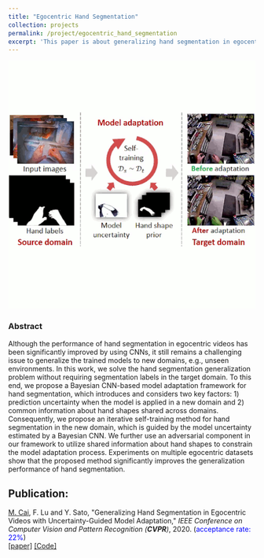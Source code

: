 ```yaml
---
title: "Egocentric Hand Segmentation"
collection: projects
permalink: /project/egocentric_hand_segmentation
excerpt: 'This paper is about generalizing hand segmentation in egocentric videos with uncertainty-guided model adaptation.'
---
```


<img class="img-responsive" src="/images/CVPR2020_task.gif">

### Abstract
Although the performance of hand segmentation in egocentric videos has been significantly improved by using CNNs, it still remains a challenging issue 
to generalize the trained models to new domains, e.g., unseen environments. In this work, we solve the hand segmentation generalization problem without 
requiring segmentation labels in the target domain. To this end, we propose a Bayesian CNN-based model adaptation framework for hand segmentation, which 
introduces and considers two key factors: 1) prediction uncertainty when the model is applied in a new domain and 2) common information about hand shapes 
shared across domains. Consequently, we propose an iterative self-training method for hand segmentation in the new domain, which is guided by the model 
uncertainty estimated by a Bayesian CNN. We further use an adversarial component in our framework to utilize shared information about hand shapes to 
constrain the model adaptation process. 
Experiments on multiple egocentric datasets show that the proposed method significantly improves the generalization performance of hand segmentation.

## Publication:
<u>M. Cai</u>, F. Lu and Y. Sato, &quot;Generalizing Hand Segmentation in Egocentric Videos with Uncertainty-Guided Model Adaptation,&quot; <i>IEEE Conference 
on Computer Vision and Pattern Recognition (**CVPR**)</i>, 2020. (<font color="blue">acceptance rate: 22%</font>)  
[[paper]](https://openaccess.thecvf.com/content_CVPR_2020/papers/Cai_Generalizing_Hand_Segmentation_in_Egocentric_Videos_With_Uncertainty-Guided_Model_Adaptation_CVPR_2020_paper.pdf)
[[Code]](https://github.com/cai-mj/UMA)
